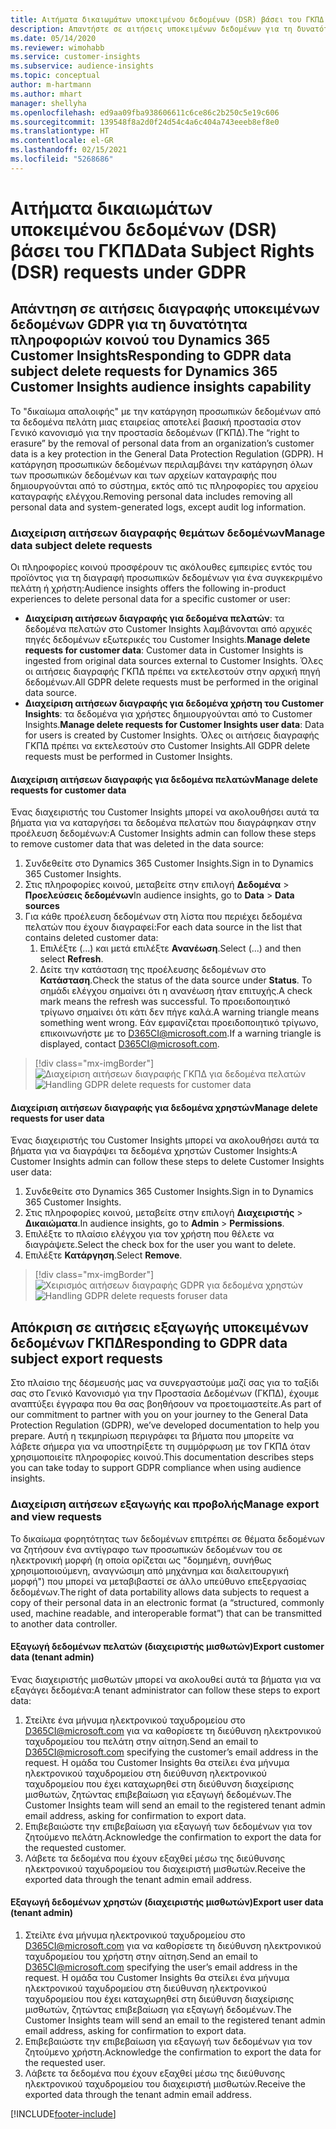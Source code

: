```yaml
---
title: Αιτήματα δικαιωμάτων υποκειμένου δεδομένων (DSR) βάσει του ΓΚΠΔ | Microsoft Docs
description: Απαντήστε σε αιτήσεις υποκειμένων δεδομένων για τη δυνατότητα πληροφοριών κοινού του Dynamics 365 Customer Insights.
ms.date: 05/14/2020
ms.reviewer: wimohabb
ms.service: customer-insights
ms.subservice: audience-insights
ms.topic: conceptual
author: m-hartmann
ms.author: mhart
manager: shellyha
ms.openlocfilehash: ed9aa09fba938606611c6ce86c2b250c5e19c606
ms.sourcegitcommit: 139548f8a2d0f24d54c4a6c404a743eeeb8ef8e0
ms.translationtype: HT
ms.contentlocale: el-GR
ms.lasthandoff: 02/15/2021
ms.locfileid: "5268686"
---
```

# <a name="data-subject-rights-dsr-requests-under-gdpr"></a><span data-ttu-id="dfcfc-103">Αιτήματα δικαιωμάτων υποκειμένου δεδομένων (DSR) βάσει του ΓΚΠΔ</span><span class="sxs-lookup"><span data-stu-id="dfcfc-103">Data Subject Rights (DSR) requests under GDPR</span></span>

## <a name="responding-to-gdpr-data-subject-delete-requests-for-dynamics-365-customer-insights-audience-insights-capability"></a><span data-ttu-id="dfcfc-104">Απάντηση σε αιτήσεις διαγραφής υποκειμένων δεδομένων GDPR για τη δυνατότητα πληροφοριών κοινού του Dynamics 365 Customer Insights</span><span class="sxs-lookup"><span data-stu-id="dfcfc-104">Responding to GDPR data subject delete requests for Dynamics 365 Customer Insights audience insights capability</span></span>

<span data-ttu-id="dfcfc-105">Το "δικαίωμα απαλοιφής" με την κατάργηση προσωπικών δεδομένων από τα δεδομένα πελάτη μιας εταιρείας αποτελεί βασική προστασία στον Γενικό κανονισμό για την προστασία δεδομένων (ΓΚΠΔ).</span><span class="sxs-lookup"><span data-stu-id="dfcfc-105">The “right to erasure” by the removal of personal data from an organization’s customer data is a key protection in the General Data Protection Regulation (GDPR).</span></span> <span data-ttu-id="dfcfc-106">Η κατάργηση προσωπικών δεδομένων περιλαμβάνει την κατάργηση όλων των προσωπικών δεδομένων και των αρχείων καταγραφής που δημιουργούνται από το σύστημα, εκτός από τις πληροφορίες του αρχείου καταγραφής ελέγχου.</span><span class="sxs-lookup"><span data-stu-id="dfcfc-106">Removing personal data includes removing all personal data and system-generated logs, except audit log information.</span></span>

### <a name="manage-data-subject-delete-requests"></a><span data-ttu-id="dfcfc-107">Διαχείριση αιτήσεων διαγραφής θεμάτων δεδομένων</span><span class="sxs-lookup"><span data-stu-id="dfcfc-107">Manage data subject delete requests</span></span>

<span data-ttu-id="dfcfc-108">Οι πληροφορίες κοινού προσφέρουν τις ακόλουθες εμπειρίες εντός του προϊόντος για τη διαγραφή προσωπικών δεδομένων για ένα συγκεκριμένο πελάτη ή χρήστη:</span><span class="sxs-lookup"><span data-stu-id="dfcfc-108">Audience insights offers the following in-product experiences to delete personal data for a specific customer or user:</span></span>

- <span data-ttu-id="dfcfc-109">**Διαχείριση αιτήσεων διαγραφής για δεδομένα πελατών**: τα δεδομένα πελατών στο Customer Insights λαμβάνονται από αρχικές πηγές δεδομένων εξωτερικές του Customer Insights.</span><span class="sxs-lookup"><span data-stu-id="dfcfc-109">**Manage delete requests for customer data**: Customer data in Customer Insights is ingested from original data sources external to Customer Insights.</span></span> <span data-ttu-id="dfcfc-110">Όλες οι αιτήσεις διαγραφής ΓΚΠΔ πρέπει να εκτελεστούν στην αρχική πηγή δεδομένων.</span><span class="sxs-lookup"><span data-stu-id="dfcfc-110">All GDPR delete requests must be performed in the original data source.</span></span>
- <span data-ttu-id="dfcfc-111">**Διαχείριση αιτήσεων διαγραφής για δεδομένα χρήστη του Customer Insights**: τα δεδομένα για χρήστες δημιουργούνται από το Customer Insights.</span><span class="sxs-lookup"><span data-stu-id="dfcfc-111">**Manage delete requests for Customer Insights user data**: Data for users is created by Customer Insights.</span></span> <span data-ttu-id="dfcfc-112">Όλες οι αιτήσεις διαγραφής ΓΚΠΔ πρέπει να εκτελεστούν στο Customer Insights.</span><span class="sxs-lookup"><span data-stu-id="dfcfc-112">All GDPR delete requests must be performed in Customer Insights.</span></span>

#### <a name="manage-delete-requests-for-customer-data"></a><span data-ttu-id="dfcfc-113">Διαχείριση αιτήσεων διαγραφής για δεδομένα πελατών</span><span class="sxs-lookup"><span data-stu-id="dfcfc-113">Manage delete requests for customer data</span></span>

<span data-ttu-id="dfcfc-114">Ένας διαχειριστής του Customer Insights μπορεί να ακολουθήσει αυτά τα βήματα για να καταργήσει τα δεδομένα πελατών που διαγράφηκαν στην προέλευση δεδομένων:</span><span class="sxs-lookup"><span data-stu-id="dfcfc-114">A Customer Insights admin can follow these steps to remove customer data that was deleted in the data source:</span></span>

1. <span data-ttu-id="dfcfc-115">Συνδεθείτε στο Dynamics 365 Customer Insights.</span><span class="sxs-lookup"><span data-stu-id="dfcfc-115">Sign in to Dynamics 365 Customer Insights.</span></span>
2. <span data-ttu-id="dfcfc-116">Στις πληροφορίες κοινού, μεταβείτε στην επιλογή **Δεδομένα** > **Προελεύσεις δεδομένων**</span><span class="sxs-lookup"><span data-stu-id="dfcfc-116">In audience insights, go to **Data** > **Data sources**</span></span>
3. <span data-ttu-id="dfcfc-117">Για κάθε προέλευση δεδομένων στη λίστα που περιέχει δεδομένα πελατών που έχουν διαγραφεί:</span><span class="sxs-lookup"><span data-stu-id="dfcfc-117">For each data source in the list that contains deleted customer data:</span></span>
   1. <span data-ttu-id="dfcfc-118">Επιλέξτε (...) και μετά επιλέξτε **Ανανέωση**.</span><span class="sxs-lookup"><span data-stu-id="dfcfc-118">Select (...) and then select **Refresh**.</span></span>
   2. <span data-ttu-id="dfcfc-119">Δείτε την κατάσταση της προέλευσης δεδομένων στο **Κατάσταση**.</span><span class="sxs-lookup"><span data-stu-id="dfcfc-119">Check the status of the data source under **Status**.</span></span> <span data-ttu-id="dfcfc-120">Το σημάδι ελέγχου σημαίνει ότι η ανανέωση ήταν επιτυχής.</span><span class="sxs-lookup"><span data-stu-id="dfcfc-120">A check mark means the refresh was successful.</span></span> <span data-ttu-id="dfcfc-121">Το προειδοποιητικό τρίγωνο σημαίνει ότι κάτι δεν πήγε καλά.</span><span class="sxs-lookup"><span data-stu-id="dfcfc-121">A warning triangle means something went wrong.</span></span> <span data-ttu-id="dfcfc-122">Εάν εμφανίζεται προειδοποιητικό τρίγωνο, επικοινωνήστε με το D365CI@microsoft.com.</span><span class="sxs-lookup"><span data-stu-id="dfcfc-122">If a warning triangle is displayed, contact D365CI@microsoft.com.</span></span>

> [!div class="mx-imgBorder"]
> <span data-ttu-id="dfcfc-123">![Διαχείριση αιτήσεων διαγραφής ΓΚΠΔ για δεδομένα πελατών](media/gdpr-data-sources.png "Διαχείριση αιτήσεων διαγραφής ΓΚΠΔ για δεδομένα πελατών")</span><span class="sxs-lookup"><span data-stu-id="dfcfc-123">![Handling GDPR delete requests for customer data](media/gdpr-data-sources.png "Handling GDPR delete requests for customer data")</span></span>

#### <a name="manage-delete-requests-for-user-data"></a><span data-ttu-id="dfcfc-124">Διαχείριση αιτήσεων διαγραφής για δεδομένα χρηστών</span><span class="sxs-lookup"><span data-stu-id="dfcfc-124">Manage delete requests for user data</span></span>

<span data-ttu-id="dfcfc-125">Ένας διαχειριστής του Customer Insights μπορεί να ακολουθήσει αυτά τα βήματα για να διαγράψει τα δεδομένα χρηστών Customer Insights:</span><span class="sxs-lookup"><span data-stu-id="dfcfc-125">A Customer Insights admin can follow these steps to delete Customer Insights user data:</span></span>

1. <span data-ttu-id="dfcfc-126">Συνδεθείτε στο Dynamics 365 Customer Insights.</span><span class="sxs-lookup"><span data-stu-id="dfcfc-126">Sign in to Dynamics 365 Customer Insights.</span></span>
2. <span data-ttu-id="dfcfc-127">Στις πληροφορίες κοινού, μεταβείτε στην επιλογή **Διαχειριστής** > **Δικαιώματα**.</span><span class="sxs-lookup"><span data-stu-id="dfcfc-127">In audience insights, go to **Admin** > **Permissions**.</span></span>
3. <span data-ttu-id="dfcfc-128">Επιλέξτε το πλαίσιο ελέγχου για τον χρήστη που θέλετε να διαγράψετε.</span><span class="sxs-lookup"><span data-stu-id="dfcfc-128">Select the check box for the user you want to delete.</span></span>
4. <span data-ttu-id="dfcfc-129">Επιλέξτε **Κατάργηση**.</span><span class="sxs-lookup"><span data-stu-id="dfcfc-129">Select **Remove**.</span></span>

> [!div class="mx-imgBorder"]
> <span data-ttu-id="dfcfc-130">![Χειρισμός αιτήσεων διαγραφής GDPR για δεδομένα χρηστών](media/gdpr-permissions.png "Χειρισμός αιτήσεων διαγραφής GDPR για δεδομένα χρηστών")</span><span class="sxs-lookup"><span data-stu-id="dfcfc-130">![Handling GDPR delete requests foruser data](media/gdpr-permissions.png "Handling GDPR delete requests for user data")</span></span>

## <a name="responding-to-gdpr-data-subject-export-requests"></a><span data-ttu-id="dfcfc-131">Απόκριση σε αιτήσεις εξαγωγής υποκειμένων δεδομένων ΓΚΠΔ</span><span class="sxs-lookup"><span data-stu-id="dfcfc-131">Responding to GDPR data subject export requests</span></span>

<span data-ttu-id="dfcfc-132">Στο πλαίσιο της δέσμευσής μας να συνεργαστούμε μαζί σας για το ταξίδι σας στο Γενικό Κανονισμό για την Προστασία Δεδομένων (ΓΚΠΔ), έχουμε αναπτύξει έγγραφα που θα σας βοηθήσουν να προετοιμαστείτε.</span><span class="sxs-lookup"><span data-stu-id="dfcfc-132">As part of our commitment to partner with you on your journey to the General Data Protection Regulation (GDPR), we’ve developed documentation to help you prepare.</span></span> <span data-ttu-id="dfcfc-133">Αυτή η τεκμηρίωση περιγράφει τα βήματα που μπορείτε να λάβετε σήμερα για να υποστηρίξετε τη συμμόρφωση με τον ΓΚΠΔ όταν χρησιμοποιείτε πληροφορίες κοινού.</span><span class="sxs-lookup"><span data-stu-id="dfcfc-133">This documentation describes steps you can take today to support GDPR compliance when using audience insights.</span></span>

### <a name="manage-export-and-view-requests"></a><span data-ttu-id="dfcfc-134">Διαχείριση αιτήσεων εξαγωγής και προβολής</span><span class="sxs-lookup"><span data-stu-id="dfcfc-134">Manage export and view requests</span></span>

<span data-ttu-id="dfcfc-135">Το δικαίωμα φορητότητας των δεδομένων επιτρέπει σε θέματα δεδομένων να ζητήσουν ένα αντίγραφο των προσωπικών δεδομένων του σε ηλεκτρονική μορφή (η οποία ορίζεται ως "δομημένη, συνήθως χρησιμοποιούμενη, αναγνώσιμη από μηχάνημα και διαλειτουργική μορφή") που μπορεί να μεταβιβαστεί σε άλλο υπεύθυνο επεξεργασίας δεδομένων.</span><span class="sxs-lookup"><span data-stu-id="dfcfc-135">The right of data portability allows data subjects to request a copy of their personal data in an electronic format (a “structured, commonly used, machine readable, and interoperable format”) that can be transmitted to another data controller.</span></span>

#### <a name="export-customer-data-tenant-admin"></a><span data-ttu-id="dfcfc-136">Εξαγωγή δεδομένων πελατών (διαχειριστής μισθωτών)</span><span class="sxs-lookup"><span data-stu-id="dfcfc-136">Export customer data (tenant admin)</span></span>

<span data-ttu-id="dfcfc-137">Ένας διαχειριστής μισθωτών μπορεί να ακολουθεί αυτά τα βήματα για να εξαγάγει δεδομένα:</span><span class="sxs-lookup"><span data-stu-id="dfcfc-137">A tenant administrator can follow these steps to export data:</span></span>

1. <span data-ttu-id="dfcfc-138">Στείλτε ένα μήνυμα ηλεκτρονικού ταχυδρομείου στο D365CI@microsoft.com για να καθορίσετε τη διεύθυνση ηλεκτρονικού ταχυδρομείου του πελάτη στην αίτηση.</span><span class="sxs-lookup"><span data-stu-id="dfcfc-138">Send an email to D365CI@microsoft.com specifying the customer’s email address in the request.</span></span> <span data-ttu-id="dfcfc-139">Η ομάδα του Customer Insights θα στείλει ένα μήνυμα ηλεκτρονικού ταχυδρομείου στη διεύθυνση ηλεκτρονικού ταχυδρομείου που έχει καταχωρηθεί στη διεύθυνση διαχείρισης μισθωτών, ζητώντας επιβεβαίωση για εξαγωγή δεδομένων.</span><span class="sxs-lookup"><span data-stu-id="dfcfc-139">The Customer Insights team will send an email to the registered tenant admin email address, asking for confirmation to export data.</span></span>
2. <span data-ttu-id="dfcfc-140">Επιβεβαιώστε την επιβεβαίωση για εξαγωγή των δεδομένων για τον ζητούμενο πελάτη.</span><span class="sxs-lookup"><span data-stu-id="dfcfc-140">Acknowledge the confirmation to export the data for the requested customer.</span></span>
3. <span data-ttu-id="dfcfc-141">Λάβετε τα δεδομένα που έχουν εξαχθεί μέσω της διεύθυνσης ηλεκτρονικού ταχυδρομείου του διαχειριστή μισθωτών.</span><span class="sxs-lookup"><span data-stu-id="dfcfc-141">Receive the exported data through the tenant admin email address.</span></span>

#### <a name="export-user-data-tenant-admin"></a><span data-ttu-id="dfcfc-142">Εξαγωγή δεδομένων χρηστών (διαχειριστής μισθωτών)</span><span class="sxs-lookup"><span data-stu-id="dfcfc-142">Export user data (tenant admin)</span></span>

1. <span data-ttu-id="dfcfc-143">Στείλτε ένα μήνυμα ηλεκτρονικού ταχυδρομείου στο D365CI@microsoft.com για να καθορίσετε τη διεύθυνση ηλεκτρονικού ταχυδρομείου του χρήστη στην αίτηση.</span><span class="sxs-lookup"><span data-stu-id="dfcfc-143">Send an email to D365CI@microsoft.com specifying the user’s email address in the request.</span></span> <span data-ttu-id="dfcfc-144">Η ομάδα του Customer Insights θα στείλει ένα μήνυμα ηλεκτρονικού ταχυδρομείου στη διεύθυνση ηλεκτρονικού ταχυδρομείου που έχει καταχωρηθεί στη διεύθυνση διαχείρισης μισθωτών, ζητώντας επιβεβαίωση για εξαγωγή δεδομένων.</span><span class="sxs-lookup"><span data-stu-id="dfcfc-144">The Customer Insights team will send an email to the registered tenant admin email address, asking for confirmation to export data.</span></span>
2. <span data-ttu-id="dfcfc-145">Επιβεβαιώστε την επιβεβαίωση για εξαγωγή των δεδομένων για τον ζητούμενο χρήστη.</span><span class="sxs-lookup"><span data-stu-id="dfcfc-145">Acknowledge the confirmation to export the data for the requested user.</span></span>
3. <span data-ttu-id="dfcfc-146">Λάβετε τα δεδομένα που έχουν εξαχθεί μέσω της διεύθυνσης ηλεκτρονικού ταχυδρομείου του διαχειριστή μισθωτών.</span><span class="sxs-lookup"><span data-stu-id="dfcfc-146">Receive the exported data through the tenant admin email address.</span></span>


[!INCLUDE[footer-include](../includes/footer-banner.md)]